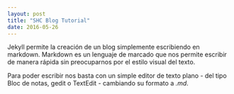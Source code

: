 ```yaml
---
layout: post
title: "SHC Blog Tutorial"
date: 2016-05-26
---
```


Jekyll permite la creación de un blog simplemente escribiendo en markdown. Markdown es un lenguaje de marcado que nos permite escribir de manera rápida sin preocuparnos por el estilo visual del texto.

Para poder escribir nos basta con un simple editor de texto plano - del tipo Bloc de notas, gedit o TextEdit - cambiando su formato a *.md*.
